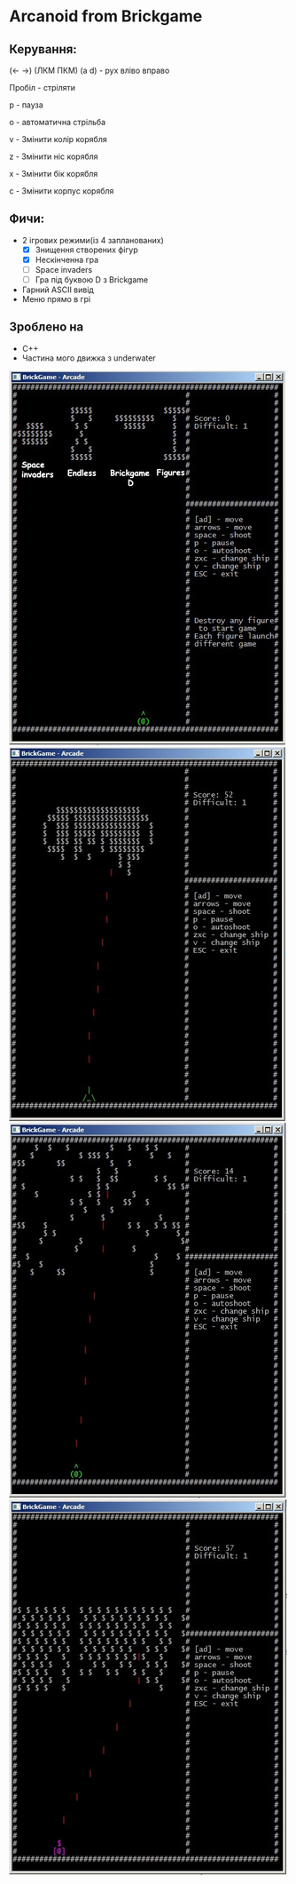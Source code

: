 ﻿# Arcanoid from Brickgame
## Керування:
(← →) (ЛКМ ПКМ) (a d) - рух вліво вправо

Пробіл - стріляти

р - пауза

о - автоматична стрільба

v - Змінити колір корябля

z - Змінити ніс корябля

x - Змінити бік корябля

c - Змінити корпус корябля

## Фичи:
 * 2 ігрових режими(із 4 запланованих)
 	- [X] Знищення створених фігур
 	- [X] Нескінченна гра
	- [ ] Space invaders
	- [ ] Гра під буквою D з Brickgame
 * Гарний ASCII вивід
 * Меню прямо в грі

## Зроблено на
 * C++
 * Частина мого движка з underwater

![](readme/img1.jpg)
![](readme/img2.jpg)
![](readme/img3.jpg)
![](readme/img4.jpg)